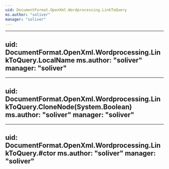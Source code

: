 ```yaml
---
uid: DocumentFormat.OpenXml.Wordprocessing.LinkToQuery
ms.author: "soliver"
manager: "soliver"
---
```


---
uid: DocumentFormat.OpenXml.Wordprocessing.LinkToQuery.LocalName
ms.author: "soliver"
manager: "soliver"
---

---
uid: DocumentFormat.OpenXml.Wordprocessing.LinkToQuery.CloneNode(System.Boolean)
ms.author: "soliver"
manager: "soliver"
---

---
uid: DocumentFormat.OpenXml.Wordprocessing.LinkToQuery.#ctor
ms.author: "soliver"
manager: "soliver"
---
